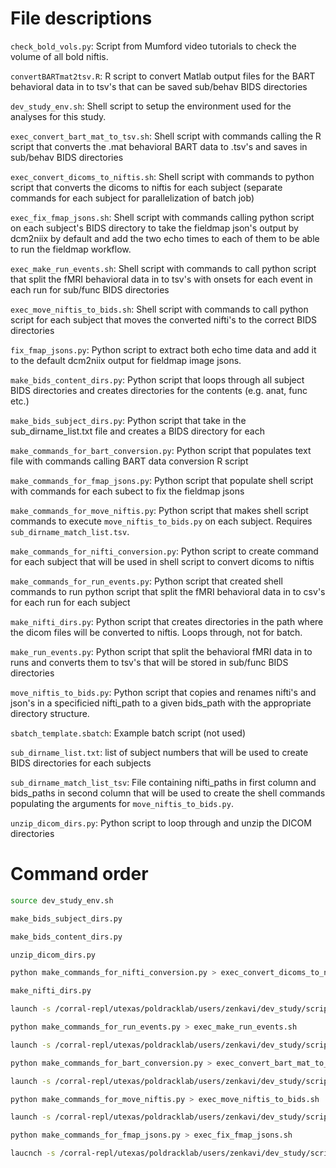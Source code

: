 File descriptions
==========================

`check_bold_vols.py`: Script from Mumford video tutorials to check the volume of all bold niftis.

`convertBARTmat2tsv.R`: R script to convert Matlab output files for the BART behavioral data in to tsv's that can be saved sub/behav BIDS directories

`dev_study_env.sh`: Shell script to setup the environment used for the analyses for this study.

`exec_convert_bart_mat_to_tsv.sh`: Shell script with commands calling the R script that converts the .mat behavioral BART data to .tsv's and saves in sub/behav BIDS directories

`exec_convert_dicoms_to_niftis.sh`: Shell script with commands to python script that converts the dicoms to niftis for each subject (separate commands for each subject for parallelization of batch job)

`exec_fix_fmap_jsons.sh`: Shell script with commands calling python script on each subject's BIDS directory to take the fieldmap json's output by dcm2niix by default and add the two echo times to each of them to be able to run the fieldmap workflow.

`exec_make_run_events.sh`: Shell script with commands to call python script that split the fMRI behavioral data in to tsv's with onsets for each event in each run for sub/func BIDS directories

`exec_move_niftis_to_bids.sh`: Shell script with commands to call python script for each subject that moves the converted nifti's to the correct BIDS directories

`fix_fmap_jsons.py`: Python script to extract both echo time data and add it to the default dcm2niix output for fieldmap image jsons.

`make_bids_content_dirs.py`: Python script that loops through all subject BIDS directories and creates directories for the contents (e.g. anat, func etc.)

`make_bids_subject_dirs.py`: Python script that take in the sub\_dirname\_list.txt file and creates a BIDS directory for each

`make_commands_for_bart_conversion.py`: Python script that populates text file with commands calling BART data conversion R script

`make_commands_for_fmap_jsons.py`: Python script that populate shell script with commands for each subect to fix the fieldmap jsons

`make_commands_for_move_niftis.py`: Python script that makes shell script commands to execute `move_niftis_to_bids.py` on each subject. Requires `sub_dirname_match_list.tsv`.

`make_commands_for_nifti_conversion.py`: Python script to create command for each subject that will be used in shell script to convert dicoms to niftis

`make_commands_for_run_events.py`: Python script that created shell commands to run python script that split the fMRI behavioral data in to csv's for each run for each subject 

`make_nifti_dirs.py`: Python script that creates directories in the path where the dicom files will be converted to niftis. Loops through, not for batch.

`make_run_events.py`: Python script that split the behavioral fMRI data in to runs and converts them to tsv's that will be stored in sub/func BIDS directories

`move_niftis_to_bids.py`: Python script that copies and renames nifti's and json's in a specificied nifti_path to a given bids_path with the appropriate directory structure. 

`sbatch_template.sbatch`: Example batch script (not used)

`sub_dirname_list.txt`: list of subject numbers that will be used to create BIDS directories for each subjects 

`sub_dirname_match_list_tsv`: File containing nifti_paths in first column and bids_paths in second column that will be used to create the shell commands populating the arguments for `move_niftis_to_bids.py`.

`unzip_dicom_dirs.py`: Python script to loop through and unzip the DICOM directories

Command order
==========================

```bash
source dev_study_env.sh

make_bids_subject_dirs.py

make_bids_content_dirs.py

unzip_dicom_dirs.py

python make_commands_for_nifti_conversion.py > exec_convert_dicoms_to_niftis.sh

make_nifti_dirs.py

launch -s /corral-repl/utexas/poldracklab/users/zenkavi/dev_study/scripts/exec_convert_dicoms_to_niftis.sh -j dcm2nii -q normal -m zenkavi@stanford.edu

python make_commands_for_run_events.py > exec_make_run_events.sh

launch -s /corral-repl/utexas/poldracklab/users/zenkavi/dev_study/scripts/exec_make_run_events.sh -j runevs  

python make_commands_for_bart_conversion.py > exec_convert_bart_mat_to_tsv.sh

launch -s /corral-repl/utexas/poldracklab/users/zenkavi/dev_study/scripts/exec_convert_bart_mat_to_tsv.sh -j bartconv

python make_commands_for_move_niftis.py > exec_move_niftis_to_bids.sh

launch -s /corral-repl/utexas/poldracklab/users/zenkavi/dev_study/scripts/exec_move_niftis_to_bids.sh -j movenii

python make_commands_for_fmap_jsons.py > exec_fix_fmap_jsons.sh

laucnch -s /corral-repl/utexas/poldracklab/users/zenkavi/dev_study/scripts/exec_fix_fmap_jsons.sh

```
